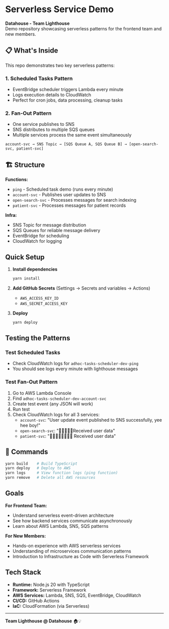# Serverless Service Demo

**Datahouse - Team Lighthouse**  
Demo repository showcasing serverless patterns for the frontend team and new members.

## 📋 What's Inside

This repo demonstrates two key serverless patterns:

### 1. **Scheduled Tasks Pattern**
- EventBridge scheduler triggers Lambda every minute
- Logs execution details to CloudWatch
- Perfect for cron jobs, data processing, cleanup tasks

### 2. **Fan-Out Pattern** 
- One service publishes to SNS
- SNS distributes to multiple SQS queues  
- Multiple services process the same event simultaneously

```
account-svc → SNS Topic → [SQS Queue A, SQS Queue B] → [open-search-svc, patient-svc]
```

## 🏗️ Structure

**Functions:**
- `ping` - Scheduled task demo (runs every minute)
- `account-svc` - Publishes user updates to SNS
- `open-search-svc` - Processes messages for search indexing
- `patient-svc` - Processes messages for patient records

**Infra:**
- SNS Topic for message distribution
- SQS Queues for reliable message delivery
- EventBridge for scheduling
- CloudWatch for logging

## Quick Setup

1. **Install dependencies**
   ```bash
   yarn install
   ```

2. **Add GitHub Secrets** (Settings → Secrets and variables → Actions)
   - `AWS_ACCESS_KEY_ID`
   - `AWS_SECRET_ACCESS_KEY`

3. **Deploy**
   ```bash
   yarn deploy
   ```

## Testing the Patterns

### Test Scheduled Tasks
- Check CloudWatch logs for `adhoc-tasks-scheduler-dev-ping`
- You should see logs every minute with lighthouse messages

### Test Fan-Out Pattern
1. Go to AWS Lambda Console
2. Find `adhoc-tasks-scheduler-dev-account-svc`
3. Create test event (any JSON will work)
4. Run test
5. Check CloudWatch logs for all 3 services:
   - `account-svc`: "User update event published to SNS successfully, yee hee boy!"
   - `open-search-svc`: "🤤🤤🤤🤤🤤Received user data"
   - `patient-svc`: "🧑‍🦽🧑‍🦽🧑‍🦽🧑‍🦽 Received user data"

## 📝 Commands

```bash
yarn build    # Build TypeScript
yarn deploy   # Deploy to AWS
yarn logs     # View function logs (ping function)
yarn remove   # Delete all AWS resources
```

## Goals

**For Frontend Team:**
- Understand serverless event-driven architecture
- See how backend services communicate asynchronously
- Learn about AWS Lambda, SNS, SQS patterns

**For New Members:**
- Hands-on experience with AWS serverless services
- Understanding of microservices communication patterns
- Introduction to Infrastructure as Code with Serverless Framework

## Tech Stack

- **Runtime:** Node.js 20 with TypeScript
- **Framework:** Serverless Framework
- **AWS Services:** Lambda, SNS, SQS, EventBridge, CloudWatch
- **CI/CD:** GitHub Actions
- **IaC:** CloudFormation (via Serverless)

---

**Team Lighthouse @ Datahouse** 🏠💡